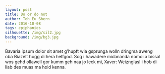 ```yaml
---
layout: post
title: Do or do not
author: Toh Eu Shern
date: 2016-10-08
tags: epiphanies
silhouette: /img/sil2.jpg
background: /img/bg3.jpg
---
```


Bavaria ipsum dolor sit amet g’hupft wia gsprunga wolln dringma aweng oba Biazelt hogg di hera helfgod. Sog i hawadere midananda nomoi a bissal wos gehd ollaweil gor kumm geh naa jo leck mi, Xaver: Weiznglasl i hob di liab des muas ma hoid kenna.
